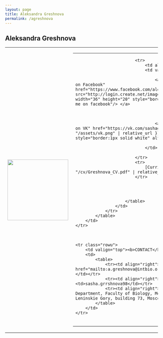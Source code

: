 ```yaml
---
layout: page
title: Aleksandra Greshnova
permalink: /agreshnova
---
```


##  <b>Aleksandra Greshnova</b> 

<table class="rowu">
<colgroup>
<col width="20%" />
<col width="80%" />
</colgroup>
<tbody>

<tr class="rowu">
		<td markdown="span">
			<img src="{{ "/assets/Greshnova.png" | relative_url }}" width="200px" />
		</td>
		<td>
			<table>
				<colgroup>
				<col width="50%" />
				<col width="50%" />
				</colgroup>
				<tr>
					<td>
						<table>

							<tr>
								<td align="right">Social media:</td>
								<td valign="top" align="left">

									<a target="_blank" title="find us on Facebook" href="https://www.facebook.com/aleksandra.greshnova.9"> <img src="http://login.create.net/images/icons/user/facebook_40x40.png" width="36" height="20" style="border:1px solid white" alt="follow me on facebook"/> </a>

									
			
									<a target="_blank" title="find us on VK" href="https://vk.com/sashagreshnova"> <img src="{{ "/assets/vk.png" | relative_url }}" width="36" height="20" style="border:1px solid white" alt="follow me on VK"/> </a>
			
								</td>
								
							</tr>
							<tr>
								[Curriculum Vitae]({{ "/cv/Greshnova_CV.pdf" | relative_url }})
							</tr>
							
							
							
							
						</table>
					</td>
				</tr>
			</table>
		</td>
	</tr>
	
	
	
	<tr class="rowu">
		<td valign="top"><b>CONTACT</b></td>
		<td>
			<table>
				<tr><td align="right">E-mail:</td><td><a href="mailto:a.greshnova@intbio.org">a.greshnova@intbio.org</a></td></tr>
				<tr><td align="right">Skype:</td><td>sasha.grrshnova98</td></tr>
				<tr><td align="right">Address:</td><td>Bioengineering Department, Faculty of Biology, Moscow State University, 1 Leninskie Gory, building 73, Moscow, 119991 Russia</td></tr>
			</table>
		</td>
	</tr>
			
</tbody>
</table>
